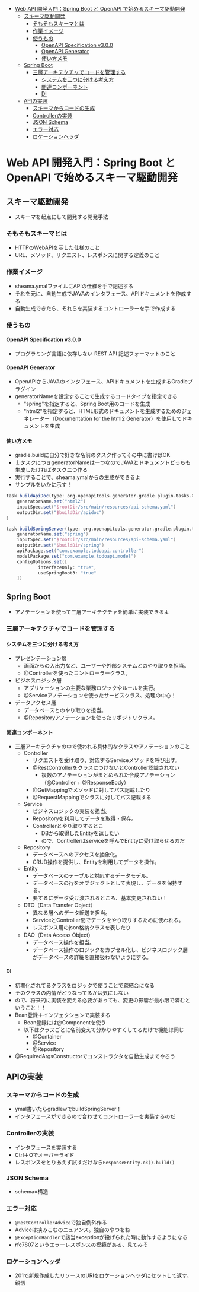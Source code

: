 
- [Web API 開発入門：Spring Boot と OpenAPI で始めるスキーマ駆動開発](#web-api-開発入門spring-boot-と-openapi-で始めるスキーマ駆動開発)
  - [スキーマ駆動開発](#スキーマ駆動開発)
    - [そもそもスキーマとは](#そもそもスキーマとは)
    - [作業イメージ](#作業イメージ)
    - [使うもの](#使うもの)
      - [OpenAPI Specification v3.0.0](#openapi-specification-v300)
      - [OpenAPI Generator](#openapi-generator)
      - [使い方メモ](#使い方メモ)
  - [Spring Boot](#spring-boot)
    - [三層アーキテクチャでコードを管理する](#三層アーキテクチャでコードを管理する)
      - [システムを三つに分ける考え方](#システムを三つに分ける考え方)
      - [関連コンポーネント](#関連コンポーネント)
      - [DI](#di)
  - [APIの実装](#apiの実装)
    - [スキーマからコードの生成](#スキーマからコードの生成)
    - [Controllerの実装](#controllerの実装)
    - [JSON Schema](#json-schema)
    - [エラー対応](#エラー対応)
    - [ロケーションヘッダ](#ロケーションヘッダ)

# Web API 開発入門：Spring Boot と OpenAPI で始めるスキーマ駆動開発

## スキーマ駆動開発
- スキーマを起点にして開発する開発手法

### そもそもスキーマとは
- HTTPのWebAPIを示した仕様のこと
- URL、メソッド、リクエスト、レスポンスに関する定義のこと

### 作業イメージ
- sheama.ymalファイルにAPIの仕様を手で記述する
 - それを元に、自動生成でJAVAのインタフェース、APIドキュメントを作成する
 - 自動生成できたら、それらを実装するコントローラーを手で作成する
 
### 使うもの

#### OpenAPI Specification v3.0.0
- プログラミング言語に依存しない REST API 記述フォーマットのこと

#### OpenAPI Generator
- OpenAPIからJAVAのインタフェース、APIドキュメントを生成するGradleプラグイン
- generatorNameを設定することで生成するコードタイプを指定できる
  - "spring"を指定すると、Spring Boot用のコードを生成
  - "html2"を指定すると、HTML形式のドキュメントを生成するためのジェネレーター（Documentation for the html2 Generator）を使用してドキュメントを生成

#### 使い方メモ
- gradle.buildに自分で好きな名前のタスク作ってその中に書けばOK 
- １タスクにつきgeneratorNameは一つなのでJAVAとドキュメントどっちも生成したければタスク二つ作る
- 実行することで、sheama.ymalからの生成ができるよ
- サンプルをいかに示す！

```gradle
task buildApiDoc(type: org.openapitools.generator.gradle.plugin.tasks.GenerateTask) {
	generatorName.set("html2")
	inputSpec.set("$rootDir/src/main/resources/api-schema.yaml")
	outputDir.set("$buildDir/apidoc")
}
```
```gradle
task buildSpringServer(type: org.openapitools.generator.gradle.plugin.tasks.GenerateTask) {
	generatorName.set("spring")
	inputSpec.set("$rootDir/src/main/resources/api-schema.yaml")
	outputDir.set("$buildDir/spring")
	apiPackage.set("com.example.todoapi.controller")
	modelPackage.set("com.example.todoapi.model")
	configOptions.set([
			interfaceOnly: "true",
			useSpringBoot3: "true"
	])
```

## Spring Boot

- アノテーションを使って三層アーキテクチャを簡単に実装できるよ

### 三層アーキテクチャでコードを管理する

#### システムを三つに分ける考え方
- プレゼンテーション層 
  - 画面からの入出力など、ユーザーや外部システムとのやり取りを担当。
  - @Controllerを使ったコントローラークラス。
- ビジネスロジック層
  - アプリケーションの主要な業務ロジックやルールを実行。
  - @Serviceアノテーションを使ったサービスクラス、処理の中心！
- データアクセス層
  - データベースとのやり取りを担当。
  - @Repositoryアノテーションを使ったリポジトリクラス。

#### 関連コンポーネント
- 三層アーキテクチャの中で使われる具体的なクラスやアノテーションのこと
  - Controller
    - リクエストを受け取り、対応するServiceメソッドを呼び出す。
    - @RestControllerをクラスにつけないとController認識されない 
      - 複数のアノテーションがまとめられた合成アノテーション（@Controller + @ResponseBody）
    - @GetMappingでメソッドに対してパス記載したり
    - @RequestMappingでクラスに対してパス記載する 
  - Service
      - ビジネスロジックの実装を担当。
      - Repositoryを利用してデータを取得・保存。
      - Controllerとやり取りするとこ
        - DBから取得したEntityを返したい
        - ので、Controllerはserviceを呼んでEntityに受け取らせるのだ
  - Repository
      - データベースへのアクセスを抽象化。
      - CRUD操作を提供し、Entityを利用してデータを操作。 
  - Entity
      - データベースのテーブルと対応するデータモデル。
      - データベースの行をオブジェクトとして表現し、データを保持する。
      - 要するにデータ受け渡されるところ、基本変更されない！
  - DTO（Data Transfer Object）
      - 異なる層へのデータ転送を担当。
      - ServiceとController間でデータをやり取りするために使われる。
      - レスポンス用のjson格納クラスを表したり
  - DAO（Data Access Object）
      - データベース操作を担当。
      - データベース操作のロジックをカプセル化し、ビジネスロジック層がデータベースの詳細を直接扱わないようにする。


#### DI
- 初期化されてるクラスをロジックで使うことで疎結合になる
- そのクラスの内情がどうなってるかは気にしない
- ので、将来的に実装を変える必要があっても、変更の影響が最小限で済むということ！！
- Bean登録＋インジェクションで実装する
  - Bean登録には@Componentを使う
  - 以下はクラスごとに名前変えて分かりやすくしてるだけで機能は同じ
    - @Container
    - @Service
    - @Repository
- @RequiredArgsConstructorでコンストラクタを自動生成までやろう 

## APIの実装

### スキーマからコードの生成

 - ymal書いたらgradlewでbuildSpringServer！
 - インタフェースができるので合わせてコントローラーを実装するのだ

### Controllerの実装

- インタフェースを実装する
- Ctrl＋Oでオーバーライド
- レスポンスをとりあえず試すだけなら`ResponseEntity.ok().build()`

### JSON Schema

- schema=構造 

### エラー対応

- `@RestControllerAdvice`で独自例外作る
- Adviceは挟みこむのニュアンス。独自のやつをね
- `@ExceptionHandler`で該当exceptionが投げられた時に動作するようになる
- rfc7807というエラーレスポンスの模範がある、見てみそ

### ロケーションヘッダ

- 201で新規作成したリソースのURIをロケーションヘッダにセットして返す、親切